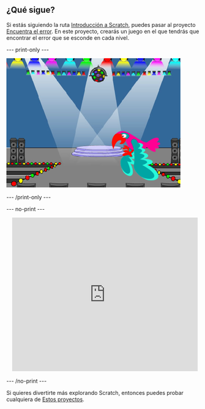 ## ¿Qué sigue?

Si estás siguiendo la ruta [Introducción a Scratch](https://projects.raspberrypi.org/en/pathways/scratch-intro), puedes pasar al proyecto [Encuentra el error](https://projects.raspberrypi.org/en/projects/find-the-bug). En este proyecto, crearás un juego en el que tendrás que encontrar el error que se esconde en cada nivel.

--- print-only ---

![El proyecto 'Encuentra el error'.](images/find-the-bug.png)

--- /print-only ---

--- no-print ---

<div class="scratch-preview" style="margin-left: 15px;">
  <iframe allowtransparency="true" width="485" height="402" src="https://scratch.mit.edu/projects/embed/486719939/?autostart=false" frameborder="0"></iframe>
</div>

--- /no-print ---

Si quieres divertirte más explorando Scratch, entonces puedes probar cualquiera de [Estos proyectos](https://projects.raspberrypi.org/en/projects?software%5B%5D=scratch&curriculum%5B%5D=%201).
